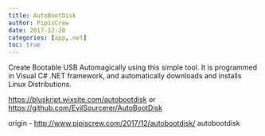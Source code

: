 ```yaml
---
title: AutoBootDisk
author: PipisCrew
date: 2017-12-28
categories: [app,.net]
toc: true
---
```


Create Bootable USB Automagically using this simple tool. It is programmed in Visual C# .NET framework, and automatically downloads and installs Linux Distributions. 

https://bluskript.wixsite.com/autobootdisk
or
https://github.com/EvilSourcerer/AutoBootDisk

origin - http://www.pipiscrew.com/2017/12/autobootdisk/ autobootdisk